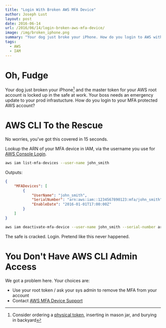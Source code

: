 ```yaml
---
title: "Login With Broken AWS MFA Device"
author: Joseph Lust
layout: post
date: 2016-06-14
url: /2016/06/14/login-broken-aws-mfa-device/
image: /img/broken_iphone.png
summary: "Your dog just broke your iPhone. How do you login to AWS without your MFA token?"
tags:
  - AWS
  - IAM
---
```


# Oh, Fudge
Your dog just broken your iPhone[^1] and the master token for your AWS root account is locked up in the safe at work. Your boss needs an emergency update to your prod infrastucture. How do you login to your MFA protected AWS account?

# AWS CLI To the Rescue
No worries, you've got this covered in 15 seconds.

Lookup the ARN of your MFA device in IAM, via the username you use for [AWS Console Login][10].

```bash
aws iam list-mfa-devices --user-name john_smith
```
Outputs:

```json
{
    "MFADevices": [
        {
            "UserName": "john_smith",
            "SerialNumber": "arn:aws:iam::1234567890123:mfa/john_smith",
            "EnableDate": "2016-01-01T17:00:00Z"
        }
    ]
}
```


```bash
aws iam deactivate-mfa-device --user-name john_smith --serial-number arn:aws:iam::1234567890123:mfa/john_smith
```

The safe is cracked. Login. Pretend like this never happened.

# You Don't Have AWS CLI Admin Access
We got a problem here. Your choices are:

- Use your root token / ask your sys admin to remove the MFA from your account
- Contact [AWS MFA Device Support][12]

 [^1]: Consider ordering a [physical token][11], inserting in mason jar, and burying in backyard

 [10]: https://console.aws.amazon.com/
 [11]: https://www.amazon.com/SafeNet-IDProve-Time-based-6-Digit-Services/dp/B002CRN5X8?ie=UTF8&keywords=gemalto%20aws&qid=1462806259&ref_=sr_1_1&sr=8-1
 [12]: https://aws.amazon.com/forms/aws-mfa-support
 
